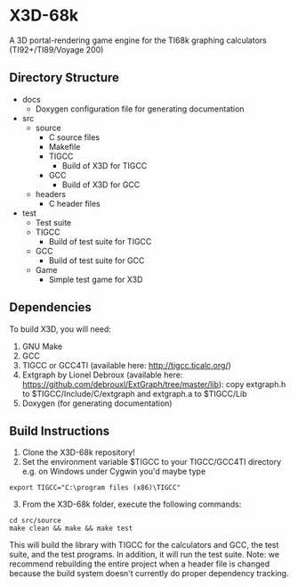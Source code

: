 # X3D-68k
A 3D portal-rendering game engine for the TI68k graphing calculators (TI92+/TI89/Voyage 200)

## Directory Structure
  * docs
    * Doxygen configuration file for generating documentation
  * src
    * source
      * C source files
      * Makefile
      * TIGCC
        * Build of X3D for TIGCC
      * GCC
        * Build of X3D for GCC
    * headers
      * C header files
  * test
    * Test suite
    * TIGCC
      * Build of test suite for TIGCC
    * GCC
      * Build of test suite for GCC
    * Game
      * Simple test game for X3D

## Dependencies
To build X3D, you will need:
  1. GNU Make
  2. GCC
  3. TIGCC or GCC4TI (available here: http://tigcc.ticalc.org/)
  4. Extgraph by Lionel Debroux (available here: https://github.com/debrouxl/ExtGraph/tree/master/lib): copy extgraph.h to
  $TIGCC/Include/C/extgraph and extgraph.a to $TIGCC/Lib
  5. Doxygen (for generating documentation)
  
## Build Instructions
  1. Clone the X3D-68k repository!
  2. Set the environment variable $TIGCC to your TIGCC/GCC4TI directory e.g. on Windows under Cygwin you'd maybe type
  
  ```
  export TIGCC="C:\program files (x86)\TIGCC"
  ```
  3. From the X3D-68k folder, execute the following commands:
  
  ```
  cd src/source
  make clean && make && make test
  ```
  
This will build the library with TIGCC for the calculators and GCC, the test suite, and the test programs. In addition, it
will run the test suite. Note: we recommend rebuilding the entire project when a header file is changed because the build
system doesn't currently do proper dependency tracking.

